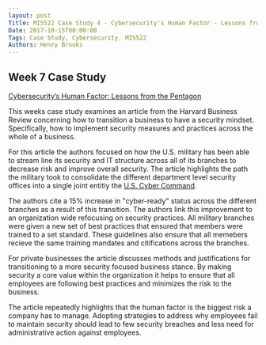```yaml
---
layout: post
Title: MIS522 Case Study 4 - Cybersecurity's Human Factor - Lessons from the Pentagon
Date: 2017-10-15T00:00:00
Tags: Case Study, Cybersecurity, MIS522
Authors: Henry Brooks
---
```


Week 7 Case Study
---

[Cybersecurity’s Human Factor: Lessons from the Pentagon](https://hbr.org/2015/09/cybersecuritys-human-factor-lessons-from-the-pentagon)

This weeks case study examines an article from the Harvard Business Review concerning how to transition a business to have a security mindset. Specifically, how to implement security measures and practices across the whole of a business.

<!-- more -->

For this article the authors focused on how the U.S. military has been able to stream line its security and IT structure across all of its branches to decrease risk and improve overall security. The article highlights the path the military took to consolidate the different department level security offices into a single joint entitiy the [U.S. Cyber Command](https://en.wikipedia.org/wiki/United_States_Cyber_Command).

The authors cite a 15% increase in "cyber-ready" status across the different branches as a result of this transition. The authors link this improvement to an organization wide refocusing on security practices. All military branches were given a new set of best practices that ensured that members were trained to a set standard. These guidelines also ensure that all memebers recieve the same training mandates and citifications across the branches.

For private businesses the article discusses methods and justifications for transitioning to a more security focused business stance. By making security a core value within the organization it helps to ensure that all employees are following best practices and minimizes the risk to the business.

The article repeatedly highlights that the human factor is the biggest risk a company has to manage. Adopting strategies to address why employees fail to maintain security should lead to few security breaches and less need for administrative action against employees.
